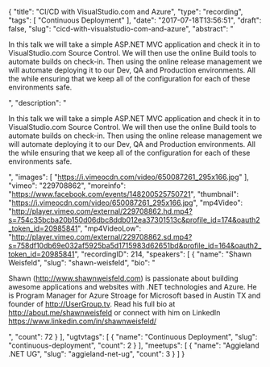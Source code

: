{
  "title": "CI/CD with VisualStudio.com and Azure",
  "type": "recording",
  "tags": [
    "Continuous Deployment"
  ],
  "date": "2017-07-18T13:56:51",
  "draft": false,
  "slug": "cicd-with-visualstudio-com-and-azure",
  "abstract": "<p>In this talk we will take a simple ASP.NET MVC application and check it in to VisualStudio.com Source Control. We will then use the online Build tools to automate builds on check-in. Then using the online release management we will automate deploying it to our Dev, QA and Production environments. All the while ensuring that we keep all of the configuration for each of these environments safe.</p>",
  "description": "<p>In this talk we will take a simple ASP.NET MVC application and check it in to VisualStudio.com Source Control. We will then use the online Build tools to automate builds on check-in. Then using the online release management we will automate deploying it to our Dev, QA and Production environments. All the while ensuring that we keep all of the configuration for each of these environments safe.</p>",
  "images": [
    "https://i.vimeocdn.com/video/650087261_295x166.jpg"
  ],
  "vimeo": "229708862",
  "moreinfo": "https://www.facebook.com/events/148200525750721",
  "thumbnail": "https://i.vimeocdn.com/video/650087261_295x166.jpg",
  "mp4Video": "http://player.vimeo.com/external/229708862.hd.mp4?s=754c35bcba20b150d06dbc8ddb012ea37301513c&profile_id=174&oauth2_token_id=20985841",
  "mp4VideoLow": "http://player.vimeo.com/external/229708862.sd.mp4?s=758df10db69e032af5925ba5d1715983d62651bd&profile_id=164&oauth2_token_id=20985841",
  "recordingID": 214,
  "speakers": [
    {
      "name": "Shawn Weisfeld",
      "slug": "shawn-weisfeld",
      "bio": "<p>Shawn (http://www.shawnweisfeld.com) is passionate about building awesome applications and websites with .NET technologies and Azure. He is Program Manager for Azure Stroage for Microsoft based in Austin TX and founder of http://UserGroup.tv. Read his full bio at http://about.me/shawnweisfeld or connect with him on LinkedIn https://www.linkedin.com/in/shawnweisfeld/</p>",
      "count": 72
    }
  ],
  "ugtvtags": [
    {
      "name": "Continuous Deployment",
      "slug": "continuous-deployment",
      "count": 2
    }
  ],
  "meetups": [
    {
      "name": "Aggieland .NET UG",
      "slug": "aggieland-net-ug",
      "count": 3
    }
  ]
}